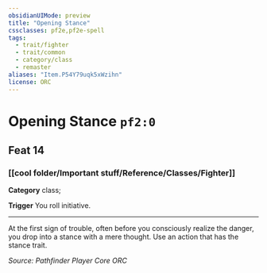 ```yaml
---
obsidianUIMode: preview
title: "Opening Stance"
cssclasses: pf2e,pf2e-spell
tags:
  - trait/fighter
  - trait/common
  - category/class
  - remaster
aliases: "Item.P54Y79uqk5xWzihn"
license: ORC
---
```

# Opening Stance `pf2:0`
## Feat 14
### [[cool folder/Important stuff/Reference/Classes/Fighter]]

**Category** class; 




**Trigger** You roll initiative.

* * *

At the first sign of trouble, often before you consciously realize the danger, you drop into a stance with a mere thought. Use an action that has the stance trait.

*Source: Pathfinder Player Core*
*ORC*